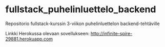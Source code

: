 # fullstack_puhelinluettelo_backend

Repositorio fullstack-kurssin 3-viikon puhelinluettelon backend-tehtäville

Linkki Herokussa olevaan sovellukseen: http://infinite-spire-29881.herokuapp.com
